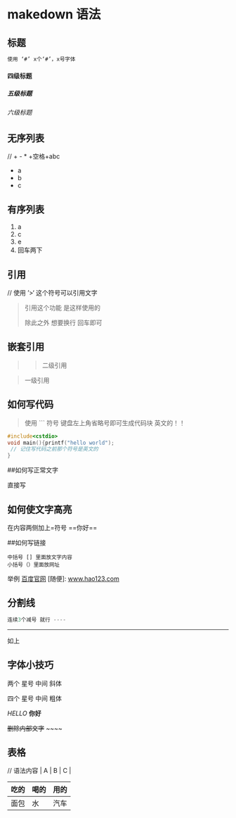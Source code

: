 

# makedown 语法

## 标题

```html
使用 ‘#’ x个‘#’，x号字体 
```



#### 四级标题

##### 五级标题

###### 六级标题

## 无序列表

// + - * +空格+abc

- a
- b
- c

## 有序列表

1. a
2. c
3. e
4. 回车两下 

## 引用

// 使用 ’>‘ 这个符号可以引用文字

> 引用这个功能 是这样使用的
>
> 除此之外 想要换行 回车即可

## 嵌套引用

> > 二级引用

> 一级引用

## 如何写代码

> 使用   ```  符号 键盘左上角省略号即可生成代码块 英文的！！

```c
#include<cstdio>
void main(){printf("hello world");
 // 记住写代码之前那个符号是英文的           
}
```

##如何写正常文字

直接写 

## 如何使文字高亮

在内容两侧加上=符号   ==你好== 

##如何写链接

```
中括号 [] 里面放文字内容
小括号（）里面放网址
```

举例 [百度官网](www.baidu.com) [随便]: www.hao123.com

## 分割线

``` c
连续3个减号 就行 ----
```

---

如上



## 字体小技巧

两个 星号 中间  斜体

四个 星号 中间 粗体

*HELLO*    **你好**

~~删除内部文字~~   ~~~~



## 表格

//  语法内容 |  A | B | C |

| 吃的   | 喝的   | 用的   |
| ---- | ---- | ---- |
| 面包   | 水    | 汽车   |



